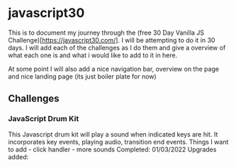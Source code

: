 # javascript30
This is to document my journey through the (free 30 Day Vanilla JS Challenge)[https://javascript30.com/]. I will be attempting to do it in 30 days.
I will add each of the challenges as I do them and give a overview of what each one is and what i would like to add to it in here.

At some point I will also add a nice navigation bar, overview on the page and nice landing page (its just boiler plate for now)

## Challenges
### JavaScript Drum Kit
This Javascript drum kit will play a sound when indicated keys are hit. It incorporates key events, playing  audio, transition end events.
Things I want to add
    -   click handler
    -   more sounds
Completed: 01/03/2022
Upgrades added: